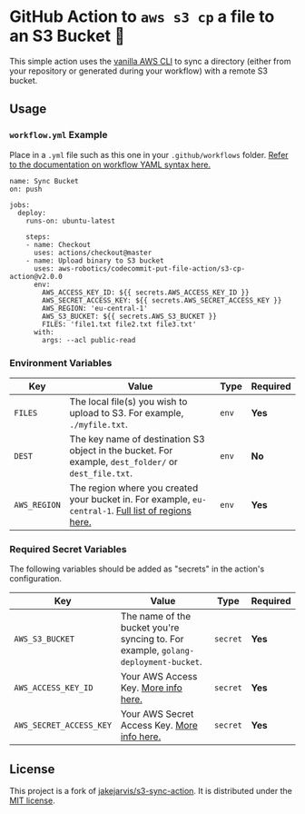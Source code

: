 # GitHub Action to `aws s3 cp` a file to an S3 Bucket 🔄

This simple action uses the [vanilla AWS CLI](https://docs.aws.amazon.com/cli/index.html) to sync a directory (either from your repository or generated during your workflow) with a remote S3 bucket.


## Usage

### `workflow.yml` Example

Place in a `.yml` file such as this one in your `.github/workflows` folder. [Refer to the documentation on workflow YAML syntax here.](https://help.github.com/en/articles/workflow-syntax-for-github-actions)

```
name: Sync Bucket
on: push

jobs:
  deploy:
    runs-on: ubuntu-latest

    steps:
    - name: Checkout
      uses: actions/checkout@master
    - name: Upload binary to S3 bucket
      uses: aws-robotics/codecommit-put-file-action/s3-cp-action@v2.0.0
      env:
        AWS_ACCESS_KEY_ID: ${{ secrets.AWS_ACCESS_KEY_ID }}
        AWS_SECRET_ACCESS_KEY: ${{ secrets.AWS_SECRET_ACCESS_KEY }}
        AWS_REGION: 'eu-central-1'
        AWS_S3_BUCKET: ${{ secrets.AWS_S3_BUCKET }}
        FILES: 'file1.txt file2.txt file3.txt'
      with:
        args: --acl public-read
```


### Environment Variables

| Key | Value | Type | Required |
| ------------- | ------------- | ------------- | ------------- |
| `FILES` | The local file(s) you wish to upload to S3. For example, `./myfile.txt`. | `env` | **Yes** |
| `DEST` | The key name of destination S3 object in the bucket. For example, `dest_folder/` or `dest_file.txt`. | `env` | **No** |
| `AWS_REGION` | The region where you created your bucket in. For example, `eu-central-1`. [Full list of regions here.](https://docs.aws.amazon.com/AWSEC2/latest/UserGuide/using-regions-availability-zones.html#concepts-available-regions) | `env` | **Yes** |


### Required Secret Variables

The following variables should be added as "secrets" in the action's configuration.

| Key | Value | Type | Required |
| ------------- | ------------- | ------------- | ------------- |
| `AWS_S3_BUCKET` | The name of the bucket you're syncing to. For example, `golang-deployment-bucket`. | `secret` | **Yes** |
| `AWS_ACCESS_KEY_ID` | Your AWS Access Key. [More info here.](https://docs.aws.amazon.com/general/latest/gr/managing-aws-access-keys.html) | `secret` | **Yes** |
| `AWS_SECRET_ACCESS_KEY` | Your AWS Secret Access Key. [More info here.](https://docs.aws.amazon.com/general/latest/gr/managing-aws-access-keys.html) | `secret` | **Yes** |


## License

This project is a fork of [jakejarvis/s3-sync-action](https://github.com/jakejarvis/s3-sync-action). It is distributed under the [MIT license](LICENSE.md).
